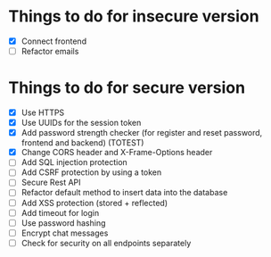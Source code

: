 # Things to do for insecure version

- [X] Connect frontend
- [ ] Refactor emails

# Things to do for secure version

- [X] Use HTTPS
- [X] Use UUIDs for the session token
- [X] Add password strength checker (for register and reset password, frontend and backend) (TOTEST)
- [X] Change CORS header and X-Frame-Options header
- [ ] Add SQL injection protection
- [ ] Add CSRF protection by using a token
- [ ] Secure Rest API
- [ ] Refactor default method to insert data into the database
- [ ] Add XSS protection (stored + reflected)
- [ ] Add timeout for login
- [ ] Use password hashing
- [ ] Encrypt chat messages
- [ ] Check for security on all endpoints separately
